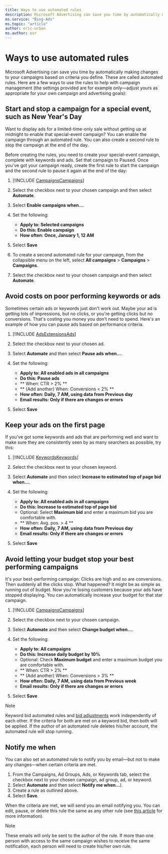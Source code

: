 ```yaml
---
title: Ways to use automated rules
description: Microsoft Advertising can save you time by automatically making changes to your campaigns based on criteria you define. These are called automated rules. Here are a few ways to use the rules to help with campaign management.
ms.service: "Bing-Ads"
ms.topic: "article"
author: eric-urban
ms.author: eur
---
```


# Ways to use automated rules

Microsoft Advertising can save you time by automatically making changes to your campaigns based on criteria you define. These are called automated rules. Here are a few ways to use the rules to help with campaign management (the settings provided are for example only—adjust yours as appropriate for your own campaign and advertising goals):

## Start and stop a campaign for a special event, such as New Year's Day
Want to display ads for a limited-time-only sale without getting up at midnight to enable that special-event campaign? You can enable the campaign through an automated rule. You can also create a second rule to stop the campaign at the end of the day.

Before creating the rules, you need to create your special-event campaign, complete with keywords and ads. Set that campaign to Paused. Once you've got your campaign ready, create the first rule to start the campaign and the second rule to pause it again at the end of the day:
1. [!INCLUDE [CampaignsCampaigns](./includes/CampaignsCampaigns.md)]
1. Select the checkbox next to your chosen campaign and then select **Automate**.
1. Select **Enable campaigns when...**.
1. Set the following:
   - **Apply to: Selected campaigns**
   - **Do this: Enable campaign**
   - **How often: Once, January 1, 12 AM**

1. Select **Save**
1. To create a second automated rule for your campaign, from the collapsible menu on the left, select **All campaigns** > **Campaigns** > **Campaigns**.
1. Select the checkbox next to your chosen campaign and then select **Automate**.

## Avoid costs on poor performing keywords or ads
Sometimes certain ads or keywords just don't work out. Maybe your ad is getting lots of impressions, but no clicks, or you're getting clicks but no conversions. That's costing you money you don't need to spend. Here's an example of how you can pause ads based on performance criteria.
1. [!INCLUDE [AdsExtensionsAds](./includes/AdsExtensionsAds.md)]
1. Select the checkbox next to your chosen ad.
1. Select **Automate** and then select **Pause ads when...**.
1. Set the following:
   - **Apply to: All enabled ads in all campaigns**
   - **Do this: Pause ads**
   - **                  When: CTR &gt; 2%                **
   - **                  (Add another) When: Conversions &lt; 2%                **
   - **How often: Daily, 7 AM, using data from Previous day**
   - **Email results: Only if there are changes or errors**

1. Select **Save**

## Keep your ads on the first page
If you've got some keywords and ads that are performing well and want to make sure they are consistently seen by as many searchers as possible, try this:
1. [!INCLUDE [KeywordsKeywords](./includes/KeywordsKeywords.md)]
1. Select the checkbox next to your chosen keyword.
1. Select **Automate** and then select **Increase to estimated top of page bid when...**.
1. Set the following:
   - **Apply to: All enabled ads in all campaigns**
   - **Do this: Increase to estimated top of page bid**
   - Optional: Select **Maximum bid** and enter a maximum bid you are comfortable with.
   - **                  When: Avg. pos. &gt; 4                **
   - **How often: Daily, 7 AM, using data from Previous day**
   - **Email results: Only if there are changes or errors**

1. Select **Save**

## Avoid letting your budget stop your best performing campaigns
It's your best-performing campaign: Clicks are high and so are conversions. Then suddenly all the clicks stop. What happened? It might be as simple as running out of budget. Now you're losing customers because your ads have stopped displaying. You can automatically increase your budget for that star campaign.
1. [!INCLUDE [CampaignsCampaigns](./includes/CampaignsCampaigns.md)]
1. Select the checkbox next to your chosen campaign.
1. Select **Automate** and then select **Change budget when...**.
1. Set the following:
   - **Apply to: All campaigns**
   - **Do this: Increase daily budget by 10%**
   - Optional: Check **Maximum budget** and enter a maximum budget you are comfortable with.
   - **                  When: CTR &gt; 2%                **
   - **                  (Add another) When: Conversions &gt; 3%                **
   - **How often: Daily, 7 AM, using data from Previous week**
   - **Email results: Only if there are changes or errors**

1. Select **Save**

> [!NOTE]
> Keyword bid automated rules and [bid adjustments](./hlp_BA_CONC_AboutAdvancedBidding.md) work independently of each other. If the criteria for both are met on a keyword bid, then both will be applied.
> If the author of an automated rule deletes his/her account, the automated rule will stop running.

## Notify me when

You can also set an automated rule to notify you by email—but not to make any changes—when certain criteria are met.

1. From the Campaigns, Ad Groups, Ads, or Keywords tab, select the checkbox next to your chosen campaign, ad group, ad, or keyword.
1. Select **Automate** and then select **Notify me when...**).
1. Create a rule as outlined above.
1. Select **Save**.

When the criteria are met, we will send you an email notifying you. You can edit, pause, or delete this rule the same as any other rule (see [this article](./hlp_BA_PROC_AutoRuleManage.md) for more information).

> [!NOTE]
> These emails will only be sent to the author of the rule. If more than one person with access to the same campaign wishes to receive the same notification, each person will need to create his/her own rule.


